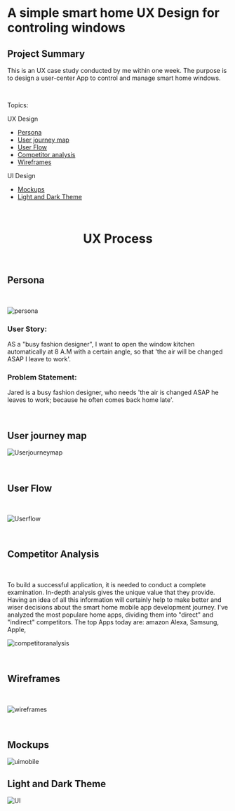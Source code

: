 # A simple smart home UX Design for controling windows

## Project Summary
This is an UX case study conducted by me within one week. The purpose is to design a user-center App to control and manage smart home windows.

&nbsp;

Topics:

UX Design
  - [Persona](#persona)
  - [User journey map](#user-journey-map)
  - [User Flow](#user-flow)
  - [Competitor analysis](#user-flow)
  - [Wireframes](#wireframes)
  
  UI Design

  - [Mockups](#mockups)
  - [Light and Dark Theme](#light-and-dark-theme)

&nbsp;

<h1 align="center">
    UX Process 
</h1>

&nbsp;
## Persona
&nbsp;

![persona](https://github.com/Behnaz-HP/Behnaz-HP.github.io/blob/main/smart_home/persona.png)

### User Story:

AS a "busy fashion designer", I want to open the window kitchen automatically at 8 A.M with a certain angle,
so that 'the air will be changed ASAP I leave to work'.

### Problem Statement:

Jared is a busy fashion designer, who needs 'the air is changed ASAP he leaves to work;
because he often comes back home late'.

&nbsp;
## User journey map


![Userjourneymap](https://github.com/Behnaz-HP/Behnaz-HP.github.io/blob/main/smart_home/userjourney%20map.png)

&nbsp;
## User Flow
&nbsp;

![Userflow](https://github.com/Behnaz-HP/Behnaz-HP.github.io/blob/main/smart_home/User%20flow.png)

&nbsp;
## Competitor Analysis
&nbsp;

To build a successful application, it is needed to conduct a complete examination.
In-depth analysis gives the unique value that they provide. Having an idea of all this information will certainly help to make better and wiser decisions about the smart home mobile app development journey.
I've analyzed the most populare home apps, dividing them into "direct" and "indirect" competitors.
The top Apps today are: amazon Alexa, Samsung, Apple,

![competitoranalysis](https://github.com/Behnaz-HP/Behnaz-HP.github.io/blob/main/smart_home/comparative.png)



&nbsp;
## Wireframes
&nbsp;

![wireframes](https://github.com/Behnaz-HP/Behnaz-HP.github.io/blob/main/smart_home/wireframe.png)

&nbsp;
## Mockups


![uimobile](https://github.com/Behnaz-HP/Behnaz-HP.github.io/blob/main/smart_home/ui%20mobile.png)

                                                       
                                                
## Light and Dark Theme

![UI](https://github.com/Behnaz-HP/Behnaz-HP.github.io/blob/main/smart_home/UI%20Behnaz.png)



